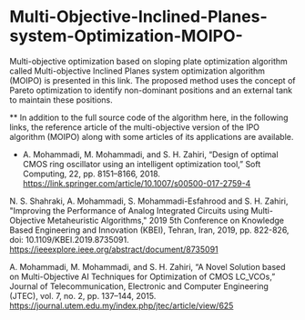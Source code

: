 # Multi-Objective-Inclined-Planes-system-Optimization-MOIPO-

Multi-objective optimization based on sloping plate optimization algorithm called Multi-objective Inclined Planes system optimization algorithm (MOIPO) is presented in this link. The proposed method uses the concept of Pareto optimization to identify non-dominant positions and an external tank to maintain these positions.


** In addition to the full source code of the algorithm here, in the following links, the reference article of the multi-objective version of the IPO algorithm (MOIPO) along with some articles of its applications are available.

- A. Mohammadi, M. Mohammadi, and S. H. Zahiri, “Design of optimal CMOS ring oscillator using an intelligent optimization tool,” Soft Computing, 22, pp. 8151–8166, 2018. https://link.springer.com/article/10.1007/s00500-017-2759-4

N. S. Shahraki, A. Mohammadi, S. Mohammadi-Esfahrood and S. H. Zahiri, "Improving the Performance of Analog Integrated Circuits using Multi-Objective Metaheuristic Algorithms," 2019 5th Conference on Knowledge Based Engineering and Innovation (KBEI), Tehran, Iran, 2019, pp. 822-826, doi: 10.1109/KBEI.2019.8735091. https://ieeexplore.ieee.org/abstract/document/8735091

A. Mohammadi, M. Mohammadi, and S. H. Zahiri, “A Novel Solution based on Multi-Objective AI Techniques for Optimization of CMOS LC_VCOs,” Journal of Telecommunication, Electronic and Computer Engineering (JTEC), vol. 7, no. 2, pp. 137–144, 2015. https://journal.utem.edu.my/index.php/jtec/article/view/625
